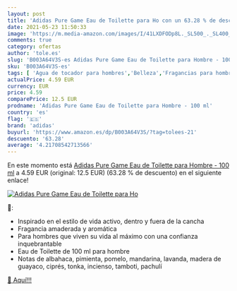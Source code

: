 ```yaml
---
layout: post
title: 'Adidas Pure Game Eau de Toilette para Ho con un 63.28 % de descuento'
date: 2021-05-23 11:50:33
image: 'https://m.media-amazon.com/images/I/41LXDFODp8L._SL500_._SL400_.jpg'
comments: true
category: ofertas
author: 'tole.es'
slug: 'B003A64V3S-es Adidas Pure Game Eau de Toilette para Hombre - 100 ml'
sku: 'B003A64V3S-es'
tags: [ 'Agua de tocador para hombres','Belleza','Fragancias para hombres','Perfumes y fragancias','adidas','de','eau','toilette', ]
actualPrice: 4.59 EUR
currency: EUR
price: 4.59
comparePrice: 12.5 EUR
prodname: 'Adidas Pure Game Eau de Toilette para Hombre - 100 ml'
country: 'es'
flag: '🇪🇸'
brand: 'adidas'
buyurl: 'https://www.amazon.es/dp/B003A64V3S/?tag=tolees-21'
descuento: '63.28'
average: '4.21708542713566'
---
```


En este momento está [Adidas Pure Game Eau de Toilette para Hombre - 100 ml](https://www.amazon.es/dp/B003A64V3S/?tag=tolees-21) a 4.59 EUR (original: 12.5 EUR) (63.28 %  de descuento) en el siguiente enlace!

[![Adidas Pure Game Eau de Toilette para Ho](https://m.media-amazon.com/images/I/41LXDFODp8L._SL500_._SL400_.jpg)](https://www.amazon.es/dp/B003A64V3S/?tag=tolees-21)

🔎:

- Inspirado en el estilo de vida activo, dentro y fuera de la cancha
- Fragancia amaderada y aromática
- Para hombres que viven su vida al máximo con una confianza inquebrantable
- Eau de Toilette de 100 ml para hombre
- Notas de albahaca, pimienta, pomelo, mandarina, lavanda, madera de guayaco, ciprés, tonka, incienso, tamboti, pachulí

[🛒 Aquí!!!](https://www.amazon.es/dp/B003A64V3S/?tag=tolees-21)
